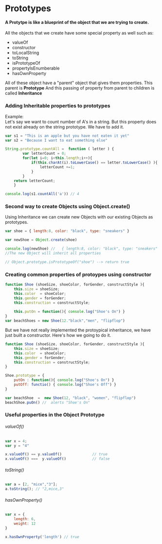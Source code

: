 # Prototypes

#### A Protytpe is like a blueprint of the object that we are trying to create.

All the objects that we create have some special property as well such as:
- valueOf
- constructor
- toLocalString
- toString
- isPrototypeOf
- propertyIsEnumberable
- hasOwnProperty

All of these object have a "parent" object that gives them properties. This parent is **Prototype**
And this passing of property from parent to children is called **Inheritance**

### Adding Inheritable properties to prototypes

Example:  
Let's say we want to count number of A's in a string. But this property does not exist already on the string prototype. We have to add it.

```javascript
var s1 = "This is an apple but you have not eaten it yet"
var s2 = "Because I want to eat something else"

String.prototype.countAll =  function ( letter ) {
		var letterCount = 0;
		for(let i=0; i<this.length;i++){
	 		if(this.charAt(i).toLowerCase() == letter.toLowerCase() ){
				letterCount +=1;
			}
		}
	return letterCount;
	}

console.log(s1.countAll('a')) // 4
```

### Second way to create Objects using Object.create() 

Using Inheritance we can create new Objects with our existing Objects as prototypes.
```javascript
var shoe = { length:8, color: "black", type: "sneakers" }

var newShoe = Object.create(shoe)

console.log(newShoe) //   { length:8, color: "black", type: "sneakers" }
//The new Object will inherit all properties

// Object.prototype.isPrototypeOf("shoe") --> return true
```

### Creating common properties of protoypes using constructor

```javascript
function Shoe (shoeSize, shoeColor, forGender, constructStyle ){
	this.size = shoeSize;
	this.color  = shoeColor;
	this.gender = forGender;
	this.construction = constructStyle;
	
	this.putOn = function(){ console.log("Shoe's On") }
}
var beachShoes = new Shoe(12."black","men", "flipflop")

```

But we have not really implemented the protoypical inheritance, we have just built a constructor.
Here's how we going to do it.

```javascript
function Shoe (shoeSize, shoeColor, forGender, constructStyle ){
    this.size = shoeSize;
    this.color  = shoeColor;
    this.gender = forGender;
    this.construction = constructStyle;
}

Shoe.prototype = {
	putOn : function(){ console.log("Shoe's On") }
	putOff: functio() { console.log("Shoe's Off") }
}

var beachShoe  =  new Shoe(12, "black", "women", "flipflop")
beachShoe.puOn() //  alerts "Shoe's On"
```

### Useful properties in the Object Prototype

###### valueOf()

```javascript
var x = 4;
var y = "4"

x.valueOf() == y.valueOf() 				// true
x.valueOf() ===  y.valueOf() 			// false
```

###### toString()
```javascript
var a = [2, "mice","3"];
a.toString(); // "2,mice,3"
```
###### hasOwnProperty()
```javascript
var x = {
	length: 6,
	weight: 12
}

x.hasOwnProperty('length') // true
```
